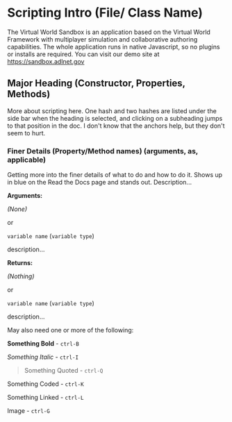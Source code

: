 # Scripting Intro (File/ Class Name)

The Virtual World Sandbox is an application based on the Virtual World Framework with multiplayer simulation and collaborative authoring capabilities. The whole application runs in native Javascript, so no plugins or installs are required. You can visit our demo site at https://sandbox.adlnet.gov

<a id='majorHeading'></a>
## Major Heading (Constructor, Properties, Methods)

More about scripting here.  One hash and two hashes are listed under the side bar when the heading is selected, and clicking on a subheading jumps to that position in the doc. I don't know that the anchors help, but they don't seem to hurt.

<a id='finerDetails'></a>
### Finer Details (Property/Method names) (arguments, as, applicable)

Getting more into the finer details of what to do and how to do it.  Shows up in blue on the Read the Docs page and stands out. Description...   

**Arguments:**

*(None)*

or

`variable name` (`variable type`)

description...

**Returns:**

*(Nothing)*

or

`variable name` (`variable type`)

description...

May also need one or more of the following:

**Something Bold** - `ctrl-B`

*Something Italic* - `ctrl-I`

> Something Quoted - 
> `ctrl-Q`
>
 
Something Coded - `ctrl-K`

Something Linked - `ctrl-L`

Image - `ctrl-G`

